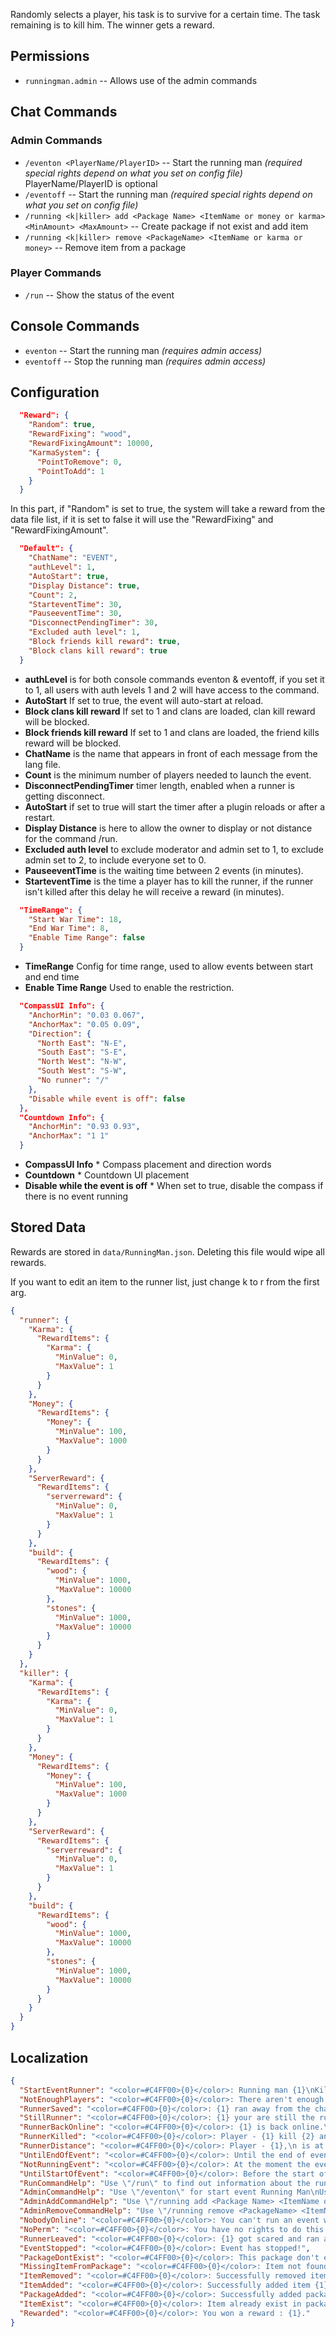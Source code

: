 Randomly selects a player, his task is to survive for a certain time. The task remaining is to kill him. The winner gets a reward.

## Permissions

- `runningman.admin` -- Allows use of the admin commands

## Chat Commands

### Admin Commands

- `/eventon <PlayerName/PlayerID>` -- Start the running man *(required special rights depend on what you set on config file)* PlayerName/PlayerID is optional
- `/eventoff` -- Start the running man *(required special rights depend on what you set on config file)*
- `/running <k|killer> add <Package Name> <ItemName or money or karma> <MinAmount> <MaxAmount>` -- Create package if not exist and add item
- `/running <k|killer> remove <PackageName> <ItemName or karma or money>` -- Remove item from a package

### Player Commands

- `/run` -- Show the status of the event

## Console Commands

- `eventon` -- Start the running man *(requires admin access)*
- `eventoff` -- Stop the running man *(requires admin access)*

## Configuration

```json
  "Reward": {
    "Random": true,
    "RewardFixing": "wood",
    "RewardFixingAmount": 10000,
    "KarmaSystem": {
      "PointToRemove": 0,
      "PointToAdd": 1
    }
  }
```

In this part, if "Random" is set to true, the system will take a reward from the data file list, if it is set to false it will use the "RewardFixing" and "RewardFixingAmount".

```json
  "Default": {
    "ChatName": "EVENT",
    "authLevel": 1,
    "AutoStart": true,
    "Display Distance": true,
    "Count": 2,
    "StarteventTime": 30,
    "PauseeventTime": 30,
    "DisconnectPendingTimer": 30,
    "Excluded auth level": 1,
    "Block friends kill reward": true,
    "Block clans kill reward": true
  }
```

* **authLevel** is for both console commands eventon & eventoff, if you set it to 1, all users with auth levels 1 and 2 will have access to the command.
* **AutoStart** If set to true, the event will auto-start at reload.
* **Block clans kill reward** If set to 1 and clans are loaded, clan kill reward will be blocked.
* **Block friends kill reward** If set to 1 and clans are loaded, the friend kills reward will be blocked.
* **ChatName** is the name that appears in front of each message from the lang file.
* **Count** is the minimum number of  players needed to launch the event.
* **DisconnectPendingTimer** timer length, enabled when a runner is getting disconnect.
* **AutoStart** if set to true will start the timer after a plugin reloads or after a restart.
* **Display Distance** is here to allow the owner to display or not distance for the command /run.
* **Excluded auth level** to exclude moderator and admin set to 1, to exclude admin set to 2, to include everyone set to 0.
* **PauseeventTime** is the waiting time between 2 events (in minutes).
* **StarteventTime** is the time a player has to kill the runner, if the runner isn't killed after this delay he will receive a reward (in minutes).

```json
  "TimeRange": {
    "Start War Time": 18,
    "End War Time": 8,
    "Enable Time Range": false
  }
```

* **TimeRange** Config for time range, used to allow events between start and end time
* **Enable Time Range** Used to enable the restriction.

```json
  "CompassUI Info": {
    "AnchorMin": "0.03 0.067",
    "AnchorMax": "0.05 0.09",
    "Direction": {
      "North East": "N-E",
      "South East": "S-E",
      "North West": "N-W",
      "South West": "S-W",
      "No runner": "/"
    },
    "Disable while event is off": false
  },
  "Countdown Info": {
    "AnchorMin": "0.93 0.93",
    "AnchorMax": "1 1"
  }
```

* **CompassUI Info** * Compass placement and direction words
* **Countdown** * Countdown UI placement
* **Disable while the event is off** * When set to true, disable the compass if there is no event running 

## Stored Data

Rewards are stored in `data/RunningMan.json`. Deleting this file would wipe all rewards.

If you want to edit an item to the runner list, just change k to r from the first arg. 

```json
{
  "runner": {
    "Karma": {
      "RewardItems": {
        "Karma": {
          "MinValue": 0,
          "MaxValue": 1
        }
      }
    },
    "Money": {
      "RewardItems": {
        "Money": {
          "MinValue": 100,
          "MaxValue": 1000
        }
      }
    },
    "ServerReward": {
      "RewardItems": {
        "serverreward": {
          "MinValue": 0,
          "MaxValue": 1
        }
      }
    },
    "build": {
      "RewardItems": {
        "wood": {
          "MinValue": 1000,
          "MaxValue": 10000
        },
        "stones": {
          "MinValue": 1000,
          "MaxValue": 10000
        }
      }
    }
  },
  "killer": {
    "Karma": {
      "RewardItems": {
        "Karma": {
          "MinValue": 0,
          "MaxValue": 1
        }
      }
    },
    "Money": {
      "RewardItems": {
        "Money": {
          "MinValue": 100,
          "MaxValue": 1000
        }
      }
    },
    "ServerReward": {
      "RewardItems": {
        "serverreward": {
          "MinValue": 0,
          "MaxValue": 1
        }
      }
    },
    "build": {
      "RewardItems": {
        "wood": {
          "MinValue": 1000,
          "MaxValue": 10000
        },
        "stones": {
          "MinValue": 1000,
          "MaxValue": 10000
        }
      }
    }
  }
}
```

## Localization

```json
{
  "StartEventRunner": "<color=#C4FF00>{0}</color>: Running man {1}\nKill him and get the reward!\nCommand: /run - to know the distance to the target.",
  "NotEnoughPlayers": "<color=#C4FF00>{0}</color>: There aren't enough players to start the event.",
  "RunnerSaved": "<color=#C4FF00>{0}</color>: {1} ran away from the chase and received a reward!",
  "StillRunner": "<color=#C4FF00>{0}</color>: {1} your are still the runner.",
  "RunnerBackOnline": "<color=#C4FF00>{0}</color>: {1} is back online.\nKill him and get the reward!",
  "RunnerKilled": "<color=#C4FF00>{0}</color>: Player - {1} kill {2} and received a reward!",
  "RunnerDistance": "<color=#C4FF00>{0}</color>: Player - {1},\n is at a distance of {2}\nKill him and get the reward!",
  "UntilEndOfEvent": "<color=#C4FF00>{0}</color>: Until the end of event left: {1} minutes",
  "NotRunningEvent": "<color=#C4FF00>{0}</color>: At the moment the event is not running",
  "UntilStartOfEvent": "<color=#C4FF00>{0}</color>: Before the start of the event remained: {1} minutes",
  "RunCommandHelp": "Use \"/run\" to find out information about the running man",
  "AdminCommandHelp": "Use \"/eventon\" for start event Running Man\nUse \"/eventoff\" for start event Running Man",
  "AdminAddCommandHelp": "Use \"/running add <Package Name> <ItemName or money or karma> <MinAmount> <MaxAmount>\" to add item.",
  "AdminRemoveCommandHelp": "Use \"/running remove <PackageName> <ItemName or karma or money>\" to remove item.",
  "NobodyOnline": "<color=#C4FF00>{0}</color>: You can't run an event while there is nobody online",
  "NoPerm": "<color=#C4FF00>{0}</color>: You have no rights to do this!",
  "RunnerLeaved": "<color=#C4FF00>{0}</color>: {1} got scared and ran away!",
  "EventStopped": "<color=#C4FF00>{0}</color>: Event has stopped!",
  "PackageDontExist": "<color=#C4FF00>{0}</color>: This package don't exist.",
  "MissingItemFromPackage": "<color=#C4FF00>{0}</color>: Item not found in package.",
  "ItemRemoved": "<color=#C4FF00>{0}</color>: Successfully removed item {1}.",
  "ItemAdded": "<color=#C4FF00>{0}</color>: Successfully added item {1} to package {2}.",
  "PackageAdded": "<color=#C4FF00>{0}</color>: Successfully added package {1} and inserted item to it.",
  "ItemExist": "<color=#C4FF00>{0}</color>: Item already exist in package.",
  "Rewarded": "<color=#C4FF00>{0}</color>: You won a reward : {1}."
}
```
